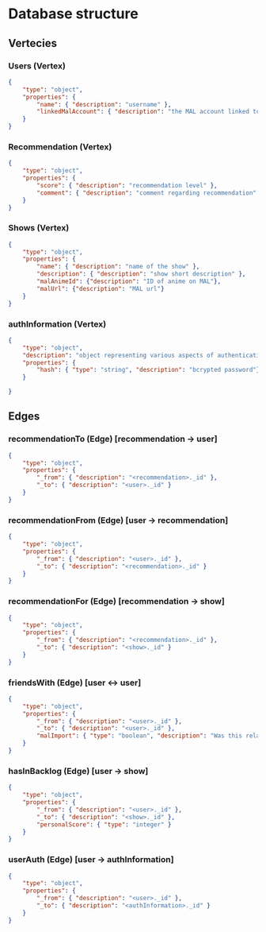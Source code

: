 # Database structure

## Vertecies

### Users (Vertex)
```json
{
    "type": "object",
    "properties": {
        "name": { "description": "username" },
        "linkedMalAccount": { "description": "the MAL account linked to this profile" } 
    }
}
```

### Recommendation (Vertex)
```json
{
    "type": "object",
    "properties": {
        "score": { "description": "recommendation level" }, 
        "comment": { "description": "comment regarding recommendation" }
    }
}
```
### Shows (Vertex)
```json
{
    "type": "object",
    "properties": {
        "name": { "description": "name of the show" }, 
        "description": { "description": "show short description" },
        "malAnimeId": {"description": "ID of anime on MAL"},
        "malUrl": {"description": "MAL url"}
    }
}
```

### authInformation (Vertex)
```json
{
    "type": "object",
    "description": "object representing various aspects of authentication in data",
    "properties": {
        "hash": { "type": "string", "description": "bcrypted password"}
    }

}
```

## Edges

### recommendationTo (Edge) [recommendation -> user]
```json
{
    "type": "object",
    "properties": {
        "_from": { "description": "<recommendation>._id" },
        "_to": { "description": "<user>._id" }
    }
}
```

### recommendationFrom (Edge) [user -> recommendation]
```json
{
    "type": "object",
    "properties": {
        "_from": { "description": "<user>._id" },
        "_to": { "description": "<recommendation>._id" }
    }
}
```

### recommendationFor (Edge) [recommendation -> show]
```json
{
    "type": "object",
    "properties": {
        "_from": { "description": "<recommendation>._id" },
        "_to": { "description": "<show>._id" }
    }
}
```

### friendsWith (Edge) [user <-> user]
```json
{
    "type": "object",
    "properties": {
        "_from": { "description": "<user>._id" },
        "_to": { "description": "<user>._id" },
        "malImport": { "type": "boolean", "description": "Was this relationship imported from MAL?"}
    }
}
```

### hasInBacklog (Edge) [user -> show]
```json
{
    "type": "object",
    "properties": {
        "_from": { "description": "<user>._id" },
        "_to": { "description": "<show>._id" },
        "personalScore": { "type": "integer" }
    }
}
```

### userAuth (Edge) [user -> authInformation]
```json
{
    "type": "object",
    "properties": {
        "_from": { "description": "<user>._id" },
        "_to": { "description": "<authInformation>._id" }
    }
}
```